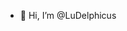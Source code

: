- 👋 Hi, I’m @LuDelphicus


<!---
LuDelphicus/LuDelphicus is a ✨ special ✨ repository because its `README.md` (this file) appears on your GitHub profile.
You can click the Preview link to take a look at your changes.
--->
